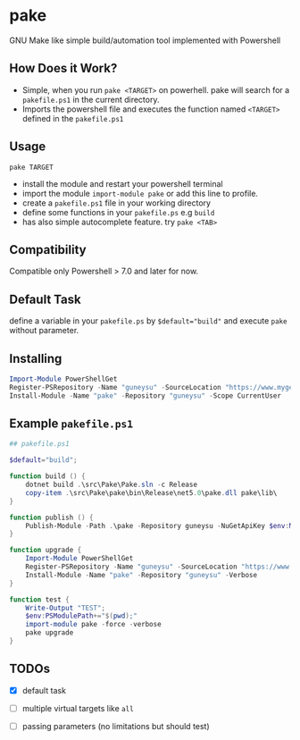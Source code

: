 # pake
GNU Make like simple build/automation tool implemented with Powershell

## How Does it Work?

- Simple, when you run `pake <TARGET>` on powerhell. pake will search for a `pakefile.ps1` in the current directory.
- Imports the powershell file and executes the function named `<TARGET>` defined in the `pakefile.ps1`

## Usage

`pake TARGET`

- install the module and restart your powershell terminal
- import the module `import-module pake` or add this line to profile.
- create a `pakefile.ps1` file in your working directory
- define some functions in your `pakefile.ps` e.g `build`
- has also simple autocomplete feature. try `pake <TAB>`

## Compatibility
Compatible only Powershell > 7.0 and later for now.

## Default Task
define a variable in your `pakefile.ps` by `$default="build"` and execute `pake`
without parameter.

## Installing

```powershell
Import-Module PowerShellGet
Register-PSRepository -Name "guneysu" -SourceLocation "https://www.myget.org/F/guneysu/api/v2"
Install-Module -Name "pake" -Repository "guneysu" -Scope CurrentUser
```
## Example `pakefile.ps1`

```powershell
## pakefile.ps1

$default="build";

function build () {
    dotnet build .\src\Pake\Pake.sln -c Release
    copy-item .\src\Pake\pake\bin\Release\net5.0\pake.dll pake\lib\
}

function publish () {
    Publish-Module -Path .\pake -Repository guneysu -NuGetApiKey $env:MYGET_SECRET
}

function upgrade {
    Import-Module PowerShellGet
    Register-PSRepository -Name "guneysu" -SourceLocation "https://www.myget.org/F/guneysu/api/v2"
    Install-Module -Name "pake" -Repository "guneysu" -Verbose
}

function test {
    Write-Output "TEST";
    $env:PSModulePath+="$(pwd);"
    import-module pake -force -verbose
    pake upgrade
}
```

## TODOs

- [x] default task
- [ ] multiple virtual targets like `all`
- [ ] passing parameters (no limitations but should test)

